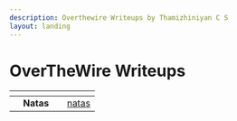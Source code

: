 ```yaml
---
description: Overthewire Writeups by Thamizhiniyan C S
layout: landing
---
```


# OverTheWire Writeups

<table data-view="cards"><thead><tr><th></th><th align="center"></th><th></th><th data-hidden data-card-target data-type="content-ref"></th></tr></thead><tbody><tr><td></td><td align="center"><strong>Natas</strong></td><td></td><td><a href="natas/">natas</a></td></tr></tbody></table>
